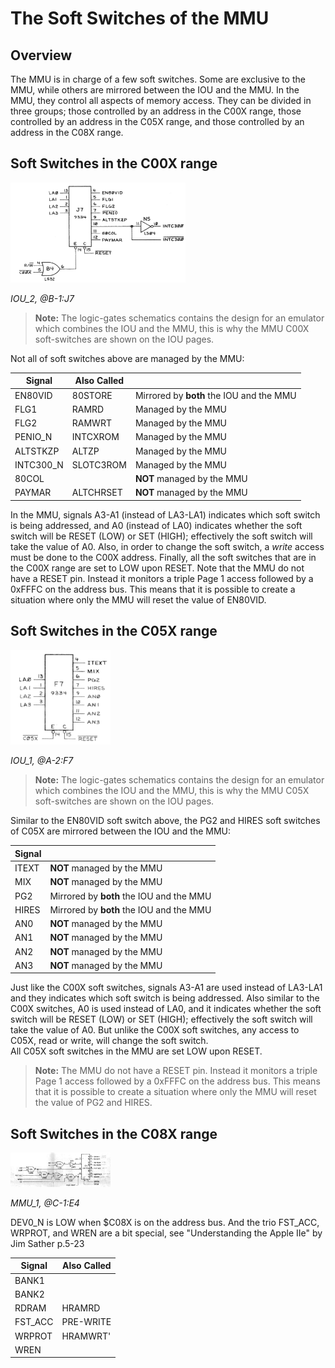 # The Soft Switches of the MMU

## Overview

The MMU is in charge of a few soft switches. Some are exclusive to the MMU, while others are mirrored between the IOU and the MMU. In the MMU, they control all aspects of memory access. They can be divided in three groups; those controlled by an address in the C00X range, those controlled by an address in the C05X range, and those controlled by an address in the C08X range.


## Soft Switches in the C00X range

<a align="center" href="/Schematics/IOU_2.jpg">
    <img src="/resources/IOU_C00X_SoftSwitches.png" style="width: 280px"/>
</a>
<p><i>IOU_2, @B-1:J7</i></p>

> **Note:** The logic-gates schematics contains the design for an emulator which combines the IOU and the MMU, this is why the MMU C00X soft-switches are shown on the IOU pages.

Not all of soft switches above are managed by the MMU:

| Signal | Also Called |  |
| --- | --- | --- |
| EN80VID | 80STORE | Mirrored by **both** the IOU and the MMU |
| FLG1 | RAMRD | Managed by the MMU |
| FLG2 | RAMWRT | Managed by the MMU |
| PENIO_N | INTCXROM | Managed by the MMU |
| ALTSTKZP | ALTZP | Managed by the MMU |
| INTC300_N | SLOTC3ROM | Managed by the MMU |
| 80COL |  | **NOT** managed by the MMU |
| PAYMAR | ALTCHRSET | **NOT** managed by the MMU |


In the MMU, signals A3-A1 (instead of LA3-LA1) indicates which soft switch is being addressed, and A0 (instead of LA0) indicates whether the soft switch will be RESET (LOW) or SET (HIGH); effectively the soft switch will take the value of A0. Also, in order to change the soft switch, a *write* access must be done to the C00X address. Finally, all the soft switches that are in the C00X range are set to LOW upon RESET. Note that the MMU do not have a RESET pin. Instead it monitors a triple Page 1 access followed by a 0xFFFC on the address bus. This means that it is possible to create a situation where only the MMU will reset the value of EN80VID.

## Soft Switches in the C05X range

<a align="center" href="/Schematics/IOU_1.jpg">
    <img src="/resources/IOU_C05X_SoftSwitches.png" style="width: 160px"/>
</a>
<p><i>IOU_1, @A-2:F7</i></p>

> **Note:** The logic-gates schematics contains the design for an emulator which combines the IOU and the MMU, this is why the MMU C05X soft-switches are shown on the IOU pages.

Similar to the EN80VID soft switch above, the PG2 and HIRES soft switches of C05X are mirrored between the IOU and the MMU:

| Signal |   |
| --- | --- |
| ITEXT | **NOT** managed by the MMU |
| MIX | **NOT** managed by the MMU |
| PG2 | Mirrored by **both** the IOU and the MMU |
| HIRES | Mirrored by **both** the IOU and the MMU |
| AN0 | **NOT** managed by the MMU |
| AN1 | **NOT** managed by the MMU |
| AN2 | **NOT** managed by the MMU |
| AN3 | **NOT** managed by the MMU |

Just like the C00X soft switches, signals A3-A1 are used instead of LA3-LA1 and they indicates which soft switch is being addressed. Also similar to the C00X switches, A0 is used instead of LA0, and it indicates whether the soft switch will be RESET (LOW) or SET (HIGH); effectively the soft switch will take the value of A0. But unlike the C00X soft switches, any access to C05X, read or write, will change the soft switch.<br/>
All C05X soft switches in the MMU are set LOW upon RESET.

> **Note:** The MMU do not have a RESET pin. Instead it monitors a triple Page 1 access followed by a 0xFFFC on the address bus. This means that it is possible to create a situation where only the MMU will reset the value of PG2 and HIRES.


## Soft Switches in the C08X range

<a align="center" href="/Schematics/MMU_1.jpg">
    <img src="/resources/MMU_C08X_SoftSwitches.png" style="width: 160px"/>
</a>
<p><i>MMU_1, @C-1:E4</i></p>

DEV0_N is LOW when $C08X is on the address bus. And the trio FST_ACC, WRPROT, and WREN are a bit special, see "Understanding the Apple IIe" by Jim Sather p.5-23

| Signal | Also Called |
| --- | --- |
| BANK1 |  |
| BANK2 |  |
| RDRAM | HRAMRD |
| FST_ACC | PRE-WRITE |
| WRPROT | HRAMWRT' |
| WREN |  |
